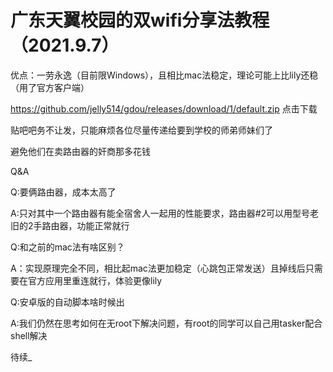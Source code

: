 # 广东天翼校园的双wifi分享法教程（2021.9.7）
优点：一劳永逸（目前限Windows），且相比mac法稳定，理论可能上比lily还稳（用了官方客户端）


  https://github.com/jelly514/gdou/releases/download/1/default.zip
  点击下载


  贴吧吧务不让发，只能麻烦各位尽量传递给要到学校的师弟师妹们了
 

 避免他们在卖路由器的奸商那多花钱

  Q&A

  Q:要俩路由器，成本太高了

  A:只对其中一个路由器有能全宿舍人一起用的性能要求，路由器#2可以用型号老旧的2手路由器，功能正常就行
  

  Q:和之前的mac法有啥区别？

  A：实现原理完全不同，相比起mac法更加稳定（心跳包正常发送）且掉线后只需要在官方应用里重连就行，体验更像lily
  

  Q:安卓版的自动脚本啥时候出

  A:我们仍然在思考如何在无root下解决问题，有root的同学可以自己用tasker配合shell解决
  

  待续_
